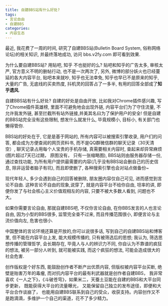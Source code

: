 ```yaml
---
title: 自建BBS站有什么好处?
tags: 
- 言论自由
- 自建BBS
categories:
- 内容生态
---
```


最近, 我花费了一周的时间, 研究了自建BBS站(Bulletin Board System, 俗称网络论坛)的相关知识, 并最终落地成功, 访问 bbs.v2fy.com 即可看到效果.

为什么要自建BBS站? 用贴吧, 知乎 不也挺好的么? 贴吧和知乎的广告太多, 审核太严, 官方意义不明的删帖行动, 也不是一次两次了, 另外, 微博的部分妖火也已经蔓延的各大内容平台, 贴吧本来就吵, 知乎也无法幸免, 知乎也早已不是原来的知乎, 大量的广告, 无底线的买卖热度, 抖机灵的回答占了一多半, 有用的回答全部成了**知乎遗风**.  

自建BBS站有什么好处? 自建的好处是自由开放, 比如我对Chrome插件感兴趣, 写了Chrome插件英雄榜, 里面不可避免地会出现外链, 内容平台们为了守住流量, 不允许我发外链, 甚至拦截所有站外链接,并美其名曰为了保护用户的安全! 但是自建的BBS站完全没有这些限制, 想发什么就发什么, 毕竟规模小, 目标小, 有关部门也懒得管你.

BBS站的好处在于, 它是是基于网站的, 所有内容可以被搜索引擎收录, 用户们的问答, 都会成为方便查阅的网页资料书, 而不是QQ群微信群的聊天记录（30天清空）, 聊天记录占用每个人宝贵的手机存储, 真需要相关内容时, 查起来却异常麻烦(图片超过7天已过期， 原图没有， 只有一张缩略图),  BBS站则由服务器存储一份, 通过查找功能, 为所有用户提供最需要的内容(几乎没有BBS站会删自己的历史信息, 除非运营者脑子有坑), 而且即使删了, 各种搜索引擎也会对站点做备份~

现代年轻人, 多少会遇到自己的回答被删除, 朋友圈内容仅自己可见, 进而感觉到言论不自由. 这种言论不自由的现象,说穿了, 就是内容平台不给你自由, 坦率的讲, 即便你发了与社会核心主义价值观相左的内容,  只要不被大多数人看到, 问题也不大。

如果你需要言论自由, 那就自建BBS吧, 不仅你言论自由, 在你BBS发言的人也言论自由, 因为小型的BBS很多, 监管完全查不过来, 而且传播范围很小, 即便言论与主流价值向左, 危害也很小.

中国整体的言论环境还算是开放的,你可以说很多话, 写到自己的自建BBS站和博客里, 但不能在内容平台上发, 能大规模传播的, 只有被筛选后的思想; 我认为, 筛选思想传播的管理哲学, 会长期存在, 毕竟人与人的辨识力不同, 你自认为不靠谱的疯狂的想法, 被另一部分人听到, 就可能被实践, 而这个疯狂的想法, 可能会造成很大的社会危害.

创作版权是个好东西, 能鼓励创作者不断产出优质内容, 但版权被内容平台买断, 绝壁是贻害万年的毒瘤, 而对抗内容平台的最有利武器就是创作者自建BBS， 我非常喜欢《一人之下》，《斗破苍穹》，如果米二，天蚕土豆能在自建的BBS和大平台同步更新， 既能获得大平台的流量曝光， 又能保留自己独立的发布途径，即便和大平台合作谈崩了， 也能用自建BBS联系到自己的受众，收获支持。内容创作又不是跑滴滴，多维护一个自己的渠道，花不了多少精力。  

